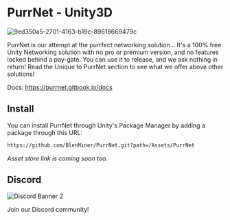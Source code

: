 # PurrNet - Unity3D

![9ed350a5-2701-4163-b19c-89618669479c](https://github.com/user-attachments/assets/25cdde72-47d3-4510-ba82-7348b8dba792)

PurrNet is our attempt at the purrfect networking solution... It's a 100% free Unity Networking solution with no pro or premium version, and no features locked behind a pay-gate.
You can use it to release, and we ask nothing in return! Read the Unique to PurrNet section to see what we offer above other solutions!

Docs: https://purrnet.gitbook.io/docs

## Install

You can install PurrNet through Unity's Package Manager by adding a package through this URL:

```bash
https://github.com/BlenMiner/PurrNet.git?path=/Assets/PurrNet
```

*Asset store link is coming soon too.*

## Discord

![Discord Banner 2](https://discord.com/api/guilds/1288872904272121957/widget.png?style=banner2)

Join our Discord community!
